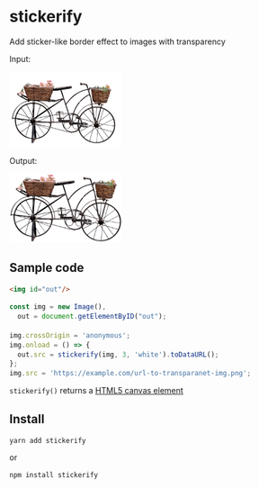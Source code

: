 # stickerify
Add sticker-like border effect to images with transparency

Input:

<img alt="input image" src="example/input.png" width="200px" />

Output:

<img alt="stickerified image" src="example/stickerified.png" width="200px" />

## Sample code
```html
<img id="out"/>
```

```js
const img = new Image(),
  out = document.getElementByID("out");

img.crossOrigin = 'anonymous';
img.onload = () => {
  out.src = stickerify(img, 3, 'white').toDataURL();
};
img.src = 'https://example.com/url-to-transparanet-img.png';
```

`stickerify()` returns a [HTML5 canvas element](https://www.w3schools.com/html/html5_canvas.asp)

## Install

    yarn add stickerify

or

    npm install stickerify
